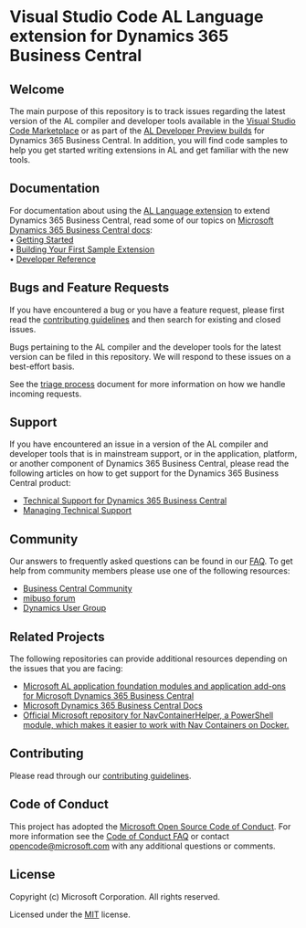 # Visual Studio Code AL Language extension for Dynamics 365 Business Central

## Welcome

The main purpose of this repository is to track issues regarding the latest version of the AL compiler and developer tools available in the [Visual Studio Code Marketplace](https://marketplace.visualstudio.com/items?itemName=ms-dynamics-smb.al) or as part of the [AL Developer Preview builds](#al-developer-preview-builds) for Dynamics 365 Business Central. In addition, you will find code samples to help you get started writing extensions in AL and get familiar with the new tools.

## Documentation

For documentation about using the [AL Language extension](https://marketplace.visualstudio.com/items?itemName=ms-dynamics-smb.al)  to extend Dynamics 365 Business Central, read some of our topics on [Microsoft Dynamics 365 Business Central docs](https://docs.microsoft.com/en-us/dynamics365/business-central/):  
• [Getting Started](https://docs.microsoft.com/en-us/dynamics365/business-central/dev-itpro/developer/devenv-get-started)  
• [Building Your First Sample Extension](https://docs.microsoft.com/en-us/dynamics365/business-central/dev-itpro/developer/devenv-extension-example)  
• [Developer Reference](https://docs.microsoft.com/en-us/dynamics365/business-central/dev-itpro/developer/devenv-reference-overview)  

## Bugs and Feature Requests

If you have encountered a bug or you have a feature request, please first read the [contributing guidelines](CONTRIBUTING.md) and then search for existing and closed issues.  

Bugs pertaining to the AL compiler and the developer tools for the latest version can be filed in this repository. We will respond to these issues on a best-effort basis.  

See the [triage process](https://github.com/Microsoft/AL/wiki/Triage-Process) document for more information on how we handle incoming requests.

## Support

If you have encountered an issue in a version of the AL compiler and developer tools that is in mainstream support, or in the application, platform, or another component of Dynamics 365 Business Central, please read the following articles on how to get support for the Dynamics 365 Business Central product:

- [Technical Support for Dynamics 365 Business Central](https://docs.microsoft.com/en-us/dynamics365/business-central/dev-itpro/technical-support)
- [Managing Technical Support](https://docs.microsoft.com/en-us/dynamics365/business-central/dev-itpro/administration/manage-technical-support)

## Community

Our answers to frequently asked questions can be found in our [FAQ](https://github.com/Microsoft/AL/wiki/Frequently-Asked-Questions). To get help from community members please use one of the following resources:

- [Business Central Community](https://community.dynamics.com/business/f/758)  
- [mibuso forum](https://forum.mibuso.com/categories/nav-three-tier)  
- [Dynamics User Group](https://dynamicsuser.net/nav/f/developers)  

## Related Projects

The following repositories can provide additional resources depending on the issues that you are facing:

- [Microsoft AL application foundation modules and application add-ons for Microsoft Dynamics 365 Business Central](https://github.com/microsoft/ALAppExtensions)
- [Microsoft Dynamics 365 Business Central Docs](https://github.com/MicrosoftDocs/dynamics365smb-devitpro-pb)
- [Official Microsoft repository for NavContainerHelper, a PowerShell module, which makes it easier to work with Nav Containers on Docker.](https://github.com/Microsoft/navcontainerhelper)

## Contributing

Please read through our [contributing guidelines](CONTRIBUTING.md).

## Code of Conduct

This project has adopted the [Microsoft Open Source Code of Conduct](https://opensource.microsoft.com/codeofconduct/). For more information see the [Code of Conduct FAQ](https://opensource.microsoft.com/codeofconduct/faq/) or contact [opencode@microsoft.com](mailto:opencode@microsoft.com) with any additional questions or comments.

## License

Copyright (c) Microsoft Corporation. All rights reserved.

Licensed under the [MIT](LICENSE.txt) license.
